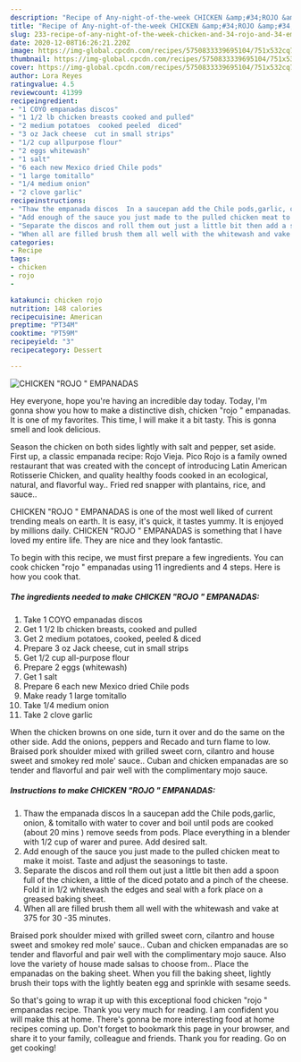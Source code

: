 ```yaml
---
description: "Recipe of Any-night-of-the-week CHICKEN &amp;#34;ROJO &amp;#34; EMPANADAS"
title: "Recipe of Any-night-of-the-week CHICKEN &amp;#34;ROJO &amp;#34; EMPANADAS"
slug: 233-recipe-of-any-night-of-the-week-chicken-and-34-rojo-and-34-empanadas
date: 2020-12-08T16:26:21.220Z
image: https://img-global.cpcdn.com/recipes/5750833339695104/751x532cq70/chicken-rojo-empanadas-recipe-main-photo.jpg
thumbnail: https://img-global.cpcdn.com/recipes/5750833339695104/751x532cq70/chicken-rojo-empanadas-recipe-main-photo.jpg
cover: https://img-global.cpcdn.com/recipes/5750833339695104/751x532cq70/chicken-rojo-empanadas-recipe-main-photo.jpg
author: Lora Reyes
ratingvalue: 4.5
reviewcount: 41399
recipeingredient:
- "1 COYO empanadas discos"
- "1 1/2 lb chicken breasts cooked and pulled"
- "2 medium potatoes  cooked peeled  diced"
- "3 oz Jack cheese  cut in small strips"
- "1/2 cup allpurpose flour"
- "2 eggs whitewash"
- "1 salt"
- "6 each new Mexico dried Chile pods"
- "1 large tomitallo"
- "1/4 medium onion"
- "2 clove garlic"
recipeinstructions:
- "Thaw the empanada discos  In a saucepan add the Chile pods,garlic, onion,  &amp; tomitallo with water to cover and boil until pods are cooked (about 20 mins  ) remove seeds from pods. Place everything in a blender with 1/2 cup of warer and puree.  Add desired salt."
- "Add enough of the sauce you just made to the pulled chicken meat to make it moist.  Taste and adjust the seasonings to taste."
- "Separate the discos and roll them out just a little bit then add a spoon full of the chicken,  a little of the diced potato and a pinch of the cheese.  Fold it in 1/2 whitewash the edges and seal with a fork place on a greased baking sheet."
- "When all are filled brush them all well with the whitewash and vake at 375 for 30 -35 minutes."
categories:
- Recipe
tags:
- chicken
- rojo
- 

katakunci: chicken rojo  
nutrition: 148 calories
recipecuisine: American
preptime: "PT34M"
cooktime: "PT59M"
recipeyield: "3"
recipecategory: Dessert

---
```



![CHICKEN &#34;ROJO &#34; EMPANADAS](https://img-global.cpcdn.com/recipes/5750833339695104/751x532cq70/chicken-rojo-empanadas-recipe-main-photo.jpg)

Hey everyone, hope you're having an incredible day today. Today, I'm gonna show you how to make a distinctive dish, chicken &#34;rojo &#34; empanadas. It is one of my favorites. This time, I will make it a bit tasty. This is gonna smell and look delicious.

Season the chicken on both sides lightly with salt and pepper, set aside. First up, a classic empanada recipe: Rojo Vieja. Pico Rojo is a family owned restaurant that was created with the concept of introducing Latin American Rotisserie Chicken, and quality healthy foods cooked in an ecological, natural, and flavorful way.. Fried red snapper with plantains, rice, and sauce..

CHICKEN &#34;ROJO &#34; EMPANADAS is one of the most well liked of current trending meals on earth. It is easy, it's quick, it tastes yummy. It is enjoyed by millions daily. CHICKEN &#34;ROJO &#34; EMPANADAS is something that I have loved my entire life. They are nice and they look fantastic.


To begin with this recipe, we must first prepare a few ingredients. You can cook chicken &#34;rojo &#34; empanadas using 11 ingredients and 4 steps. Here is how you cook that.

<!--inarticleads1-->

##### The ingredients needed to make CHICKEN &#34;ROJO &#34; EMPANADAS:

1. Take 1 COYO empanadas discos
1. Get 1 1/2 lb chicken breasts, cooked and pulled
1. Get 2 medium potatoes,  cooked, peeled &amp; diced
1. Prepare 3 oz Jack cheese,  cut in small strips
1. Get 1/2 cup all-purpose flour
1. Prepare 2 eggs (whitewash)
1. Get 1 salt
1. Prepare 6 each new Mexico dried Chile pods
1. Make ready 1 large tomitallo
1. Take 1/4 medium onion
1. Take 2 clove garlic


When the chicken browns on one side, turn it over and do the same on the other side. Add the onions, peppers and Recado and turn flame to low. Braised pork shoulder mixed with grilled sweet corn, cilantro and house sweet and smokey red mole&#39; sauce.. Cuban and chicken empanadas are so tender and flavorful and pair well with the complimentary mojo sauce. 

<!--inarticleads2-->

##### Instructions to make CHICKEN &#34;ROJO &#34; EMPANADAS:

1. Thaw the empanada discos  In a saucepan add the Chile pods,garlic, onion,  &amp; tomitallo with water to cover and boil until pods are cooked (about 20 mins  ) remove seeds from pods. Place everything in a blender with 1/2 cup of warer and puree.  Add desired salt.
1. Add enough of the sauce you just made to the pulled chicken meat to make it moist.  Taste and adjust the seasonings to taste.
1. Separate the discos and roll them out just a little bit then add a spoon full of the chicken,  a little of the diced potato and a pinch of the cheese.  Fold it in 1/2 whitewash the edges and seal with a fork place on a greased baking sheet.
1. When all are filled brush them all well with the whitewash and vake at 375 for 30 -35 minutes.


Braised pork shoulder mixed with grilled sweet corn, cilantro and house sweet and smokey red mole&#39; sauce.. Cuban and chicken empanadas are so tender and flavorful and pair well with the complimentary mojo sauce. Also love the variety of house made salsas to choose from.. Place the empanadas on the baking sheet. When you fill the baking sheet, lightly brush their tops with the lightly beaten egg and sprinkle with sesame seeds. 

So that's going to wrap it up with this exceptional food chicken &#34;rojo &#34; empanadas recipe. Thank you very much for reading. I am confident you will make this at home. There's gonna be more interesting food at home recipes coming up. Don't forget to bookmark this page in your browser, and share it to your family, colleague and friends. Thank you for reading. Go on get cooking!
